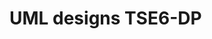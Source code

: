 UML designs TSE6-DP
================================================================================================================